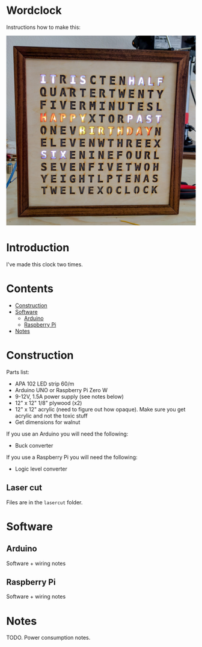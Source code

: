 # Wordclock
Instructions how to make this:

![alt tag](clock.jpg)

# Introduction
I've made this clock two times. 

# Contents
* [Construction](#constructon)
* [Software](#software)
    * [Arduino](#arduino)
    * [Raspberry Pi](#raspberry-pi)
* [Notes](#notes)


# Construction
Parts list:
* APA 102 LED strip 60/m
* Arduino UNO or Raspberry Pi Zero W
* 9-12V, 1.5A power supply (see notes below)
* 12" x 12" 1/8" plywood (x2)
* 12" x 12" acrylic (need to figure out how opaque). Make sure you get acrylic and not the toxic stuff
* Get dimensions for walnut

If you use an Arduino you will need the following:
* Buck converter

If you use a Raspberry Pi you will need the following:
* Logic level converter

## Laser cut
Files are in the `lasercut` folder.

# Software
## Arduino
Software + wiring notes
## Raspberry Pi
Software + wiring notes
# Notes
TODO. Power consumption notes.